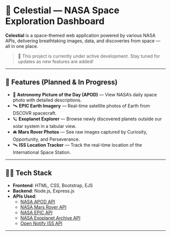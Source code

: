 # 🌌 Celestial — NASA Space Exploration Dashboard

**Celestial** is a space-themed web application powered by various NASA APIs, delivering breathtaking images, data, and discoveries from space — all in one place.

> 🚧 This project is currently under active development. Stay tuned for updates as new features are added!

---

## 🚀 Features (Planned & In Progress)

- 📸 **Astronomy Picture of the Day (APOD)** — View NASA’s daily space photo with detailed descriptions.
- 🛰️ **EPIC Earth Imagery** — Real-time satellite photos of Earth from DSCOVR spacecraft.
- 🪐 **Exoplanet Explorer** — Browse newly discovered planets outside our solar system in a tabular view.
- 🚘 **Mars Rover Photos** — See raw images captured by Curiosity, Opportunity, and Perseverance.
- 🛰️ **ISS Location Tracker** — Track the real-time location of the International Space Station.

---

## 🧑‍💻 Tech Stack

- **Frontend**: HTML, CSS, Bootstrap, EJS
- **Backend**: Node.js, Express.js
- **APIs Used**:
  - [NASA APOD API](https://api.nasa.gov/)
  - [NASA Mars Rover API](https://api.nasa.gov/)
  - [NASA EPIC API](https://epic.gsfc.nasa.gov/)
  - [NASA Exoplanet Archive API](https://exoplanetarchive.ipac.caltech.edu/)
  - [Open Notify ISS API](http://open-notify.org/)

---

